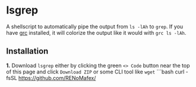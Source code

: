 # lsgrep

A shellscript to automatically pipe the output from `ls -lAh` to `grep`. If you have [grc](https://github.com/garabik/grc) installed, it will colorize the output like it would with `grc ls -lAh`.

## Installation

**1.** Download `lsgrep` either by clicking the green `<> Code` button near the top of this page and click `Download ZIP` or some CLI tool like ```wget``` ```bash
curl -fsSL https://github.com/RENoMafex/
``` or 
